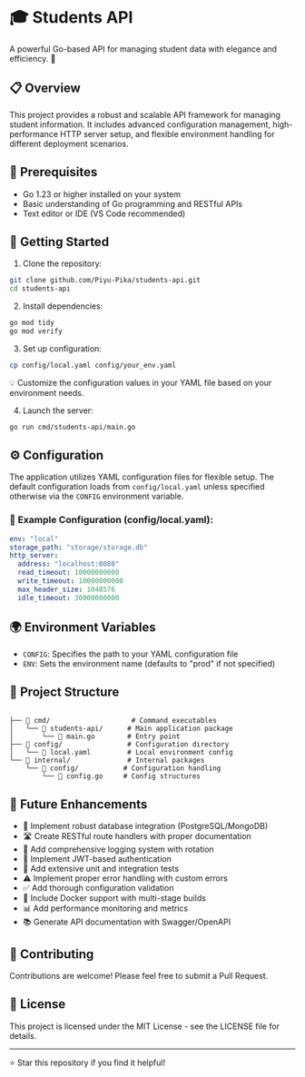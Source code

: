 
# 🎓 Students API

A powerful Go-based API for managing student data with elegance and efficiency. 🚀

## 📋 Overview
This project provides a robust and scalable API framework for managing student information. It includes advanced configuration management, high-performance HTTP server setup, and flexible environment handling for different deployment scenarios.

## 🔧 Prerequisites
- Go 1.23 or higher installed on your system
- Basic understanding of Go programming and RESTful APIs
- Text editor or IDE (VS Code recommended)

## 🚀 Getting Started

1. Clone the repository:
```bash
git clone github.com/Piyu-Pika/students-api.git
cd students-api
```

2. Install dependencies:
```bash
go mod tidy
go mod verify
```

3. Set up configuration:
```bash
cp config/local.yaml config/your_env.yaml
```
💡 Customize the configuration values in your YAML file based on your environment needs.

4. Launch the server:
```bash
go run cmd/students-api/main.go
```

## ⚙️ Configuration
The application utilizes YAML configuration files for flexible setup. The default configuration loads from `config/local.yaml` unless specified otherwise via the `CONFIG` environment variable.

### 📝 Example Configuration (config/local.yaml):
```yaml
env: "local"
storage_path: "storage/storage.db"
http_server:
  address: "localhost:8080"
  read_timeout: 10000000000
  write_timeout: 10000000000
  max_header_size: 1048576
  idle_timeout: 30000000000
```

## 🌍 Environment Variables
- `CONFIG`: Specifies the path to your YAML configuration file
- `ENV`: Sets the environment name (defaults to "prod" if not specified)

## 📁 Project Structure
```

├── 📂 cmd/                    # Command executables
│   └── 📂 students-api/      # Main application package
│       └── 📄 main.go        # Entry point
├── 📂 config/                # Configuration directory
│   └── 📄 local.yaml         # Local environment config
└── 📂 internal/              # Internal packages
    └── 📂 config/           # Configuration handling
        └── 📄 config.go     # Config structures
```

## 🎯 Future Enhancements
- 💾 Implement robust database integration (PostgreSQL/MongoDB)
- 🛣️ Create RESTful route handlers with proper documentation
- 📝 Add comprehensive logging system with rotation
- 🔐 Implement JWT-based authentication
- 🧪 Add extensive unit and integration tests
- ⚠️ Implement proper error handling with custom errors
- ✅ Add thorough configuration validation
- 🐳 Include Docker support with multi-stage builds
- 📊 Add performance monitoring and metrics
- 📚 Generate API documentation with Swagger/OpenAPI

## 🤝 Contributing
Contributions are welcome! Please feel free to submit a Pull Request.

## 📜 License
This project is licensed under the MIT License - see the LICENSE file for details.

---
⭐️ Star this repository if you find it helpful!

